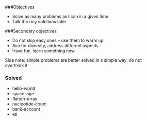 
###Objectives
- Solve as many problems as I can in a given time
- Talk thru my solutions later

###Secondary objectives
- Do not skip easy ones – use them to warm up
- Aim for diversity, address different aspects  
- Have fun, learn something new 

Side note: simple problems are better solved in a simple way; do not overthink it

### Solved
- hello-world
- space-age
- flatten-array
- nucleotide-count
- bank-account
- etl 
